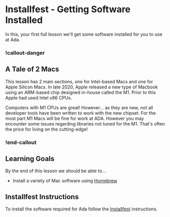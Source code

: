 # Installfest - Getting Software Installed

In this, your first full lesson we'll get some software installed for you to use at Ada.

<!-- available callout types: info, success, warning, danger, secondary  -->
### !callout-danger

## A Tale of 2 Macs

This lesson has 2 main sections, one for Intel-based Macs and one for Apple Silicon Macs.  In late 2020, Apple released a new type of Macbook using an ARM-based chip designed in-house called the M1.  Prior to this Apple had used Intel x86 CPUs.  

Computers with M1 CPUs are great!  However... as they are new, not all developer tools have been written to work with the new chipset.  For the most part M1 Macs will be fine for work at ADA.  However you may encounter some issues regarding libraries not tuned for the M1.  That's often the price for living on the cutting-edge!

### !end-callout

## Learning Goals

By the end of this lesson we should be able to...

- Install a variety of Mac software using [Homebrew](https://brew.sh/)

## Installfest Instructions

To install the software required for Ada follow the [Installfest](installfest/installfest.resource.md) instructions.
